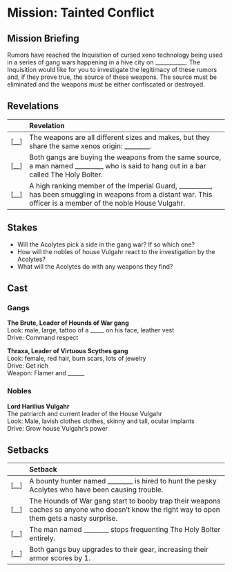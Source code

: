 # Mission: Tainted Conflict

## Mission Briefing
Rumors have reached the Inquisition of cursed xeno technology being used in a series of gang wars happening in a hive city on ___________.   The Inquisition would like for you to investigate the legitimacy of these rumors and, if they prove true, the source of these weapons. The source must be eliminated and the weapons must be either confiscated or destroyed.

## Revelations

||Revelation|
|:--|:--|
|[__]|The weapons are all different sizes and makes, but they share the same xenos origin: ________.|
|[__]|Both gangs are buying the weapons from the same source, a man named _________ who is said to hang out in a bar called The Holy Bolter.|
|[__]|A high ranking member of the Imperial Guard, __________, has been smuggling in weapons from a distant war. This officer is a member of the noble House Vulgahr.|

## Stakes

  - Will the Acolytes pick a side in the gang war? If so which one?
  - How will the nobles of house Vulgahr react to the investigation by the Acolytes?
  - What will the Acolytes do with any weapons they find?

## Cast

### Gangs

**The Brute, Leader of Hounds of War gang**  
Look: male, large, tattoo of a _____ on his face, leather vest  
Drive: Command respect  

**Thraxa, Leader of Virtuous Scythes gang**  
Look: female, red hair, burn scars, lots of jewelry  
Drive: Get rich  
Weapon: Flamer and ______  

### Nobles

**Lord Harilius Vulgahr**  
The patriarch and current leader of the House Vulgahr  
Look: Male, lavish clothes clothes, skinny and tall, ocular implants  
Drive: Grow house Vulgahr’s power

## Setbacks

||Setback|
|:--|:--|
|[__]|A bounty hunter named ________ is hired to hunt the pesky Acolytes who have been causing trouble.|
|[__]|The Hounds of War gang start to booby trap their weapons caches so anyone who doesn’t know the right way to open them gets a nasty surprise.|
|[__]|The man named ________ stops frequenting The Holy Bolter entirely.|
|[__]|Both gangs buy upgrades to their gear, increasing their armor scores by 1.|
